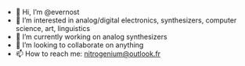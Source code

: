 - 👋 Hi, I’m @evernost
- 👀 I’m interested in analog/digital electronics, synthesizers, computer science, art, linguistics
- 🌱 I’m currently working on analog synthesizers
- 💞️ I’m looking to collaborate on anything
- 📫 How to reach me: nitrogenium@outlook.fr

<!---
evernost/evernost is a ✨ special ✨ repository because its `README.md` (this file) appears on your GitHub profile.
You can click the Preview link to take a look at your changes.
--->
